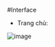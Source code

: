 #Interface

- Trang chủ:
  
![image](https://github.com/user-attachments/assets/20887aa6-c1b9-45f3-9600-1b18babbdbf5)
